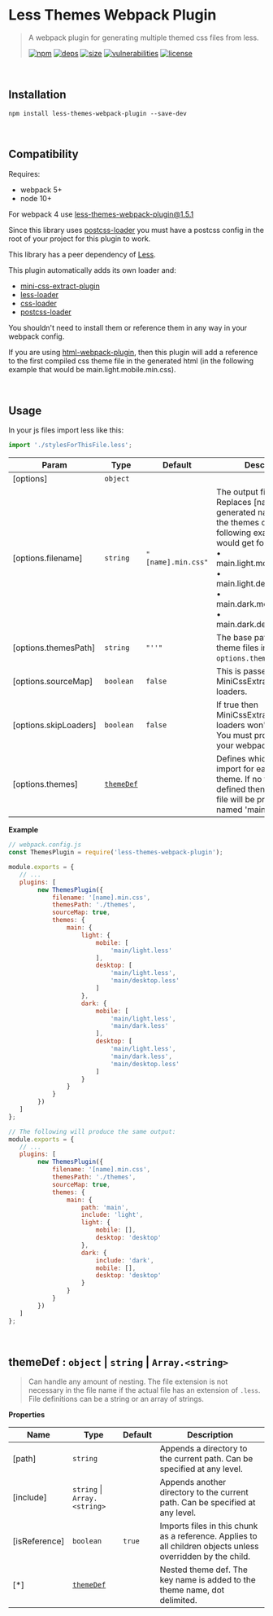 # Less Themes Webpack Plugin

> A webpack plugin for generating multiple themed css files from less.
>
> [![npm][npm]][npm-url]
[![deps][deps]][deps-url]
[![size][size]][size-url]
[![vulnerabilities][vulnerabilities]][vulnerabilities-url]
[![license][license]][license-url]


<br><a name="Installation"></a>

## Installation
```
npm install less-themes-webpack-plugin --save-dev
```

<br><a name="Compatibility"></a>

## Compatibility
Requires:
- webpack 5+
- node 10+

For webpack 4 use less-themes-webpack-plugin@1.5.1

Since this library uses [postcss-loader](https://github.com/postcss/postcss-loader) you must have a postcss config in the root of your project for this plugin to work.

This library has a peer dependency of [Less](https://github.com/less/less.js).

This plugin automatically adds its own loader and:
- [mini-css-extract-plugin](https://github.com/webpack-contrib/mini-css-extract-plugin)
- [less-loader](https://github.com/webpack-contrib/less-loader)
- [css-loader](https://github.com/webpack-contrib/css-loader)
- [postcss-loader](https://github.com/postcss/postcss-loader)

You shouldn't need to install them or reference them in any way in your webpack config.

If you are using [html-webpack-plugin](https://github.com/jantimon/html-webpack-plugin), then this plugin will add a reference to the first compiled css theme file in the generated html (in the following example that would be main.light.mobile.min.css).

<br><a name="Usage"></a>

## Usage
In your js files import less like this:
```javascript
import './stylesForThisFile.less';
```

| Param | Type | Default | Description |
| --- | --- | --- | --- |
| [options] | <code>object</code> |  |  |
| [options.filename] | <code>string</code> | <code>&quot;[name].min.css&quot;</code> | The output file name. Replaces [name] with a generated name based on the themes option. In the following example you would get four .css files: <br>• main.light.mobile.min.css <br>• main.light.desktop.min.css <br>• main.dark.mobile.min.css <br>• main.dark.desktop.min.css |
| [options.themesPath] | <code>string</code> | <code>&quot;&#x27;&#x27;&quot;</code> | The base path to the theme files in `options.themes`. |
| [options.sourceMap] | <code>boolean</code> | <code>false</code> | This is passed directly into MiniCssExtractPlugin and loaders. |
| [options.skipLoaders] | <code>boolean</code> | <code>false</code> | If true then MiniCssExtractPlugin and loaders won't be added. You must provide them in your webpack config. |
| [options.themes] | [<code>themeDef</code>](#themeDef) |  | Defines which files to import for each different theme. If no themes are defined then a single css file will be produced named 'main.min.css' |

**Example**  
```javascript
// webpack.config.js
const ThemesPlugin = require('less-themes-webpack-plugin');

module.exports = {
   // ...
   plugins: [
		new ThemesPlugin({
			filename: '[name].min.css',
			themesPath: './themes',
			sourceMap: true,
			themes: {
				main: {
					light: {
						mobile: [
							'main/light.less'
						],
						desktop: [
							'main/light.less',
							'main/desktop.less'
						]
					},
					dark: {
						mobile: [
							'main/light.less',
							'main/dark.less'
						],
						desktop: [
							'main/light.less',
							'main/dark.less',
							'main/desktop.less'
						]
					}
				}
			}
		})
   ]
};

// The following will produce the same output:
module.exports = {
   // ...
   plugins: [
		new ThemesPlugin({
			filename: '[name].min.css',
			themesPath: './themes',
			sourceMap: true,
			themes: {
				main: {
					path: 'main',
					include: 'light',
					light: {
						mobile: [],
						desktop: 'desktop'
					},
					dark: {
						include: 'dark',
						mobile: [],
						desktop: 'desktop'
					}
				}
			}
		})
   ]
};
```

<br><a name="themeDef"></a>

## themeDef : <code>object</code> \| <code>string</code> \| <code>Array.&lt;string&gt;</code>
> Can handle any amount of nesting. The file extension is not necessary in the file name if the actual file has an extension of `.less`. File definitions can be a string or an array of strings.

**Properties**

| Name | Type | Default | Description |
| --- | --- | --- | --- |
| [path] | <code>string</code> |  | Appends a directory to the current path. Can be specified at any level. |
| [include] | <code>string</code> \| <code>Array.&lt;string&gt;</code> |  | Appends another directory to the current path. Can be specified at any level. |
| [isReference] | <code>boolean</code> | <code>true</code> | Imports files in this chunk as a reference. Applies to all children objects unless overridden by the child. |
| [*] | [<code>themeDef</code>](#themeDef) |  | Nested theme def. The key name is added to the theme name, dot delimited. |


[npm]: https://img.shields.io/npm/v/less-themes-webpack-plugin.svg
[npm-url]: https://npmjs.com/package/less-themes-webpack-plugin
[deps]: https://david-dm.org/DarrenPaulWright/less-themes-webpack-plugin.svg
[deps-url]: https://david-dm.org/DarrenPaulWright/less-themes-webpack-plugin
[size]: https://packagephobia.now.sh/badge?p&#x3D;less-themes-webpack-plugin
[size-url]: https://packagephobia.now.sh/result?p&#x3D;less-themes-webpack-plugin
[vulnerabilities]: https://snyk.io/test/github/DarrenPaulWright/less-themes-webpack-plugin/badge.svg?targetFile&#x3D;package.json
[vulnerabilities-url]: https://snyk.io/test/github/DarrenPaulWright/less-themes-webpack-plugin?targetFile&#x3D;package.json
[license]: https://img.shields.io/github/license/DarrenPaulWright/less-themes-webpack-plugin.svg
[license-url]: https://npmjs.com/package/less-themes-webpack-plugin/LICENSE.md

